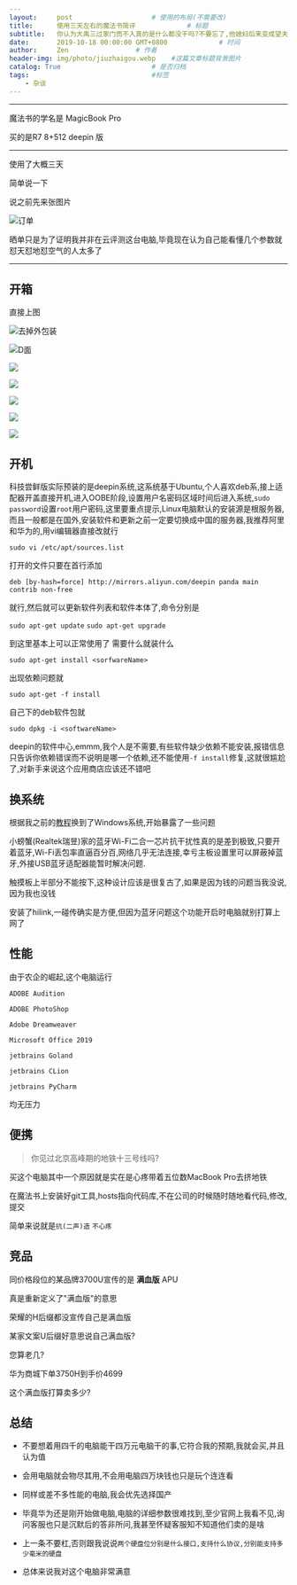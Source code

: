 ```yaml
---
layout:     post                    # 使用的布局(不需要改)
title:      使用三天左右的魔法书简评             # 标题
subtitle:   你认为大禹三过家门而不入真的是什么都没干吗?不要忘了,他媳妇后来变成望夫石了,而孙悟空是从石头里蹦出来的,关键是,大禹的定海神针还听孙悟空的话;你认为孙悟空当年定住了七仙女,真的什么都没干吗?不然玉帝王母也不会随意发那么大的火,蟠桃园过后也没再见过七仙女了不是么?紧接着就出现了七个葫芦娃,正好七个,为什么他们能像孙悟空一样变成石头?后来,那七个小葫芦天天欺负衣衫不整的蛇精,把蛇精压在下面你以为只是单纯的压住了吗?那七龙珠怎么来的?要知道蛇是产蛋的.后来为什么孙悟空又到处寻找七龙珠?再后来愚公把葫芦娃变得山移开了,放出里面的蛇精,蛇精修炼千年之后为了报答当年的愚公移山救命之恩,找到了愚公转世的许仙,并且嫁给了他.这也就解释了为什么许仙能生下文曲星了,那是猴子儿媳生的啊. #副标题
date:       2019-10-18 00:00:00 GMT+0800             # 时间
author:     Zen                 # 作者
header-img: img/photo/jiuzhaigou.webp    #这篇文章标题背景图片
catalog: True                       # 是否归档
tags:                               #标签
    - 杂谈
---
```

----

魔法书的学名是 MagicBook Pro

买的是R7 8+512 deepin 版

----

使用了大概三天

简单说一下

说之前先来张图片

![订单](https://raw.githubusercontent.com/zhangyiming748/zhangyiming748.github.io/master/img/MagicBook/订单.jpg)

晒单只是为了证明我并非在云评测这台电脑,毕竟现在认为自己能看懂几个参数就怼天怼地怼空气的人太多了

----

## 开箱

直接上图

![](https://s2.ax1x.com/2019/10/18/KVqwcD.jpg "去掉外包装")

![](https://s2.ax1x.com/2019/10/18/KVqR9f.jpg "D面")

![](https://s2.ax1x.com/2019/10/18/KVq0je.jpg)

![](https://s2.ax1x.com/2019/10/18/KVqNh6.jpg)

![](https://s2.ax1x.com/2019/10/18/KVqa9K.jpg)

![](https://s2.ax1x.com/2019/10/18/KVqcNt.jpg)

![](https://s2.ax1x.com/2019/10/18/KVqg4P.jpg)


## 开机

科技尝鲜版实际预装的是deepin系统,这系统基于Ubuntu,个人喜欢deb系,接上适配器开盖直接开机,进入OOBE阶段,设置用户名密码区域时间后进入系统,`sudo password`设置`root`用户密码,这里要重点提示,Linux电脑默认的安装源是根服务器,而且一般都是在国外,安装软件和更新之前一定要切换成中国的服务器,我推荐阿里和华为的,用vi编辑器直接改就行

`sudo vi /etc/apt/sources.list`

打开的文件只要在首行添加

`deb [by-hash=force] http://mirrors.aliyun.com/deepin panda main contrib non-free`

就行,然后就可以更新软件列表和软件本体了,命令分别是

`sudo apt-get update`
`sudo apt-get upgrade`

到这里基本上可以正常使用了
需要什么就装什么

`sudo apt-get install <sorfwareName>`

出现依赖问题就

`sudo apt-get -f install`

自己下的deb软件包就

`sudo dpkg -i <softwareName>`

deepin的软件中心,emmm,我个人是不需要,有些软件缺少依赖不能安装,报错信息只告诉你依赖错误而不说明是哪一个依赖,还不能使用`-f install`修复,这就很尴尬了,对新手来说这个应用商店应该还不错吧

## 换系统

根据我之前的[教程](https://zhangyiming748.github.io/2019/10/12/MagicBook/)换到了Windows系统,开始暴露了一些问题

小螃蟹(Realtek瑞昱)家的蓝牙Wi-Fi二合一芯片抗干扰性真的是差到极致,只要开着蓝牙,Wi-Fi丢包率直逼百分百,网络几乎无法连接,幸亏主板设置里可以屏蔽掉蓝牙,外接USB蓝牙适配器能暂时解决问题.

触摸板上半部分不能按下,这种设计应该是很复古了,如果是因为钱的问题当我没说,因为我也没钱

安装了hilink,一碰传确实是方便,但因为蓝牙问题这个功能开启时电脑就别打算上网了
## 性能

由于农企的崛起,这个电脑运行

`ADOBE Audition`

`ADOBE PhotoShop`

`Adobe Dreamweaver`

`Microsoft Office 2019`

`jetbrains Goland`

`jetbrains CLion`

`jetbrains PyCharm`

均无压力

## 便携

>你见过北京高峰期的地铁十三号线吗?

买这个电脑其中一个原因就是实在是心疼带着五位数MacBook Pro去挤地铁

在魔法书上安装好git工具,hosts指向代码库,不在公司的时候随时随地看代码,修改,提交

简单来说就是`抗(二声)造` `不心疼`

## 竞品

同价格段位的某品牌3700U宣传的是 **满血版** APU

真是重新定义了"满血版"的意思

荣耀的H后缀都没宣传自己是满血版

某家文案U后缀好意思说自己满血版?

您算老几?

华为商城下单3750H到手价4699

这个满血版打算卖多少?

## 总结

+ 不要想着用四千的电脑能干四万元电脑干的事,它符合我的预期,我就会买,并且认为值

+ 会用电脑就会物尽其用,不会用电脑四万块钱也只是玩个连连看

+ 同样或差不多性能的电脑,我会优先选择国产

+ 毕竟华为还是刚开始做电脑,电脑的详细参数很难找到,至少官网上我看不见,询问客服也只是沉默后的答非所问,我甚至怀疑客服知不知道他们卖的是啥

+ 上一条不要杠,否则跟我说说```两个硬盘位分别是什么接口,支持什么协议,分别能支持多少毫米的硬盘```

+ 总体来说我对这个电脑非常满意
